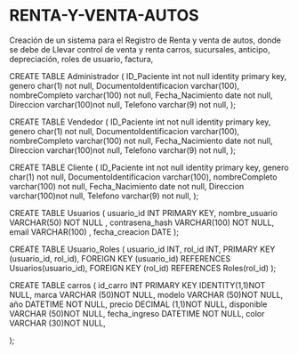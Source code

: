 # RENTA-Y-VENTA-AUTOS
Creación de un sistema para el Registro de Renta  y venta de autos, donde se debe de Llevar control de venta y renta carros, sucursales, anticipo, depreciación, roles de usuario, factura, 

CREATE TABLE Administrador (
	ID_Paciente int not null identity primary key,
	genero char(1) not null,
	DocumentoIdentificacion varchar(100),
	nombreCompleto varchar(100) not null,
	Fecha_Nacimiento date not null,
	Direccion varchar(100)not null,
	Telefono varchar(9) not null,
);

CREATE TABLE Vendedor (
	ID_Paciente int not null identity primary key,
	genero char(1) not null,
	DocumentoIdentificacion varchar(100),
	nombreCompleto varchar(100) not null,
	Fecha_Nacimiento date not null,
	Direccion varchar(100)not null,
	Telefono varchar(9) not null,
);

CREATE TABLE Cliente (
	ID_Paciente int not null identity primary key,
	genero char(1) not null,
	DocumentoIdentificacion varchar(100),
	nombreCompleto varchar(100) not null,
	Fecha_Nacimiento date not null,
	Direccion varchar(100)not null,
	Telefono varchar(9) not null,
);

CREATE TABLE Usuarios (
    usuario_id INT PRIMARY KEY,
    nombre_usuario VARCHAR(50) NOT NULL ,
    contrasena_hash VARCHAR(100) NOT NULL, 
    email VARCHAR(100) ,
    fecha_creacion DATE
);

CREATE TABLE Usuario_Roles (
    usuario_id INT,
    rol_id INT,
    PRIMARY KEY (usuario_id, rol_id),
    FOREIGN KEY (usuario_id) REFERENCES Usuarios(usuario_id),
    FOREIGN KEY (rol_id) REFERENCES Roles(rol_id)
	);

CREATE TABLE carros (
id_carro INT PRIMARY KEY IDENTITY(1,1)NOT NULL,
marca VARCHAR (50)NOT NULL,
modelo VARCHAR (50)NOT NULL,
año DATETIME NOT NULL,
precio DECIMAL (1,1)NOT NULL,
disponible VARCHAR (50)NOT NULL,
fecha_ingreso DATETIME NOT NULL,
color VARCHAR (30)NOT NULL,

);

